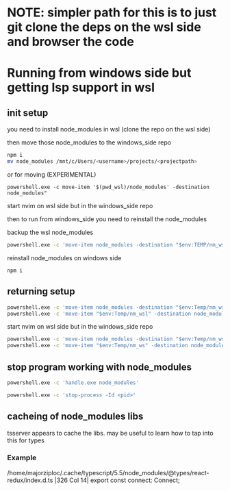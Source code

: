 # NOTE: simpler path for this is to just git clone the deps on the wsl side and browser the code

# Running from windows side but getting lsp support in wsl

## init setup

you need to install node_modules in wsl (clone the repo on the wsl side)

then move those node_modules to the windows_side repo

```bash
npm i
mv node_modules /mnt/c/Users/<username>/projects/<projectpath>
```

or for moving (EXPERIMENTAL)

```pwsh
powershell.exe -c move-item '$(pwd_wsl)/node_modules' -destination node_modules"
```

start nvim on wsl side but in the windows_side repo

then to run from windows_side you need to reinstall the node_modules

backup the wsl node_modules

```bash
powershell.exe -c 'move-item node_modules -destination "$env:TEMP/nm_wsl"'
```

reinstall node_modules on windows side

```pwsh
npm i
```

## returning setup

```bash
powershell.exe -c 'move-item node_modules -destination "$env:Temp/nm_ws"'
powershell.exe -c 'move-item "$env:Temp/nm_wsl" -destination node_modules'
```

start nvim on wsl side but in the windows_side repo

```bash
powershell.exe -c 'move-item node_modules -destination "$env:Temp/nm_wsl"'
powershell.exe -c 'move-item "$env:Temp/nm_ws" -destination node_modules'
```

## stop program working with node_modules
```bash
powershell.exe -c 'handle.exe node_modules'
```

```bash
powershell.exe -c 'stop-process -Id <pid>'
```

## cacheing of node_modules libs

tsserver appears to cache the libs. may be useful to learn how to tap into this for types

### Example
/home/majorziploc/.cache/typescript/5.5/node_modules/@types/react-redux/index.d.ts |326 Col 14| export const connect: Connect;
